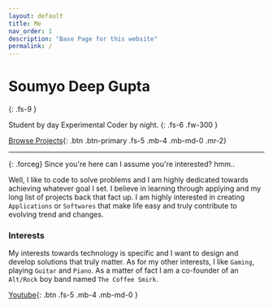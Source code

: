 ```yaml
---
layout: default
title: Me
nav_order: 1
description: "Base Page for this website"
permalink: /
---
```


# Soumyo Deep Gupta
{: .fs-9 }

Student by day Experimental Coder by night.
{: .fs-6 .fw-300 }

[Browse Projects][projects]{: .btn .btn-primary .fs-5 .mb-4 .mb-md-0 .mr-2}


---

{: .forceg}
Since you're here can I assume you're interested? hmm..


Well, I like to code to solve problems and I am highly dedicated towards achieving whatever goal I set. I believe in learning through applying and my long list of projects back that fact up. I am highly interested in creating `Applications` or `Softwares` that make life easy and truly contribute to evolving trend and changes.

### Interests

My interests towards technology is specific and I want to design and develop solutions that truly matter. As for my other interests, I like `Gaming`, playing `Guitar` and `Piano`. As a matter of fact I am a co-founder of an `Alt/Rock` boy band named `The Coffee Smirk`.

[Youtube][youtube]{: .btn .fs-5 .mb-4 .mb-md-0 }



[projects]: http://d33p0st.in/projects/
[youtube]: https://www.youtube.com/channel/UC7CMTMp5-uHrSdH_7pBIEXg